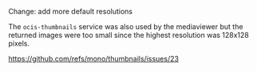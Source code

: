Change: add more default resolutions

The `ocis-thumbnails` service was also used by the mediaviewer but the returned
images were too small since the highest resolution was 128x128 pixels.

https://github.com/refs/mono/thumbnails/issues/23
